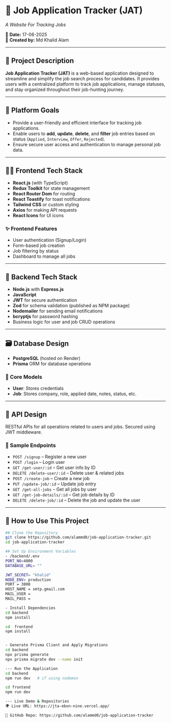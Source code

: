 # 🧾 Job Application Tracker (JAT)
*A Website For Tracking Jobs*

📅 **Date:** 17-06-2025  
👤 **Created by:** Md Khalid Alam

---

## 📌 Project Description

**Job Application Tracker (JAT)** is a web-based application designed to streamline and simplify the job search process for candidates. It provides users with a centralized platform to track job applications, manage statuses, and stay organized throughout their job-hunting journey.

---

## 🎯 Platform Goals

- Provide a user-friendly and efficient interface for tracking job applications.
- Enable users to **add**, **update**, **delete**, and **filter** job entries based on status (`Applied`, `Interview`, `Offer`, `Rejected`).
- Ensure secure user access and authentication to manage personal job data.

---

## 🧑‍💻 Frontend Tech Stack

- **React.js** (with TypeScript)
- **Redux Toolkit** for state management
- **React Router Dom** for routing
- **React Toastify** for toast notifications
- **Tailwind CSS** or custom styling
- **Axios** for making API requests
- **React Icons** for UI icons

### ✨ Frontend Features

- User authentication (Signup/Login)
- Form-based job creation
- Job filtering by status
- Dashboard to manage all jobs

---

## 🔐 Backend Tech Stack

- **Node.js** with **Express.js**
- **JavaScript**
- **JWT** for secure authentication
- **Zod** for schema validation (published as NPM package)
- **Nodemailer** for sending email notifications
- **bcryptjs** for password hashing
- Business logic for user and job CRUD operations

---

## 🗃️ Database Design

- **PostgreSQL** (hosted on Render)
- **Prisma** ORM for database operations

### 📂 Core Models

- **User**: Stores credentials
- **Job**: Stores company, role, applied date, notes, status, etc.

---

## 🔗 API Design

RESTful APIs for all operations related to users and jobs. Secured using JWT middleware.

### 📡 Sample Endpoints

- `POST /signup` – Register a new user
- `POST /login` – Login user
- `GET /get-user/:id` – Get user info by ID
- `DELETE /delete-user/:id` – Delete user & related jobs
- `POST /create-job` – Create a new job
- `PUT /update-job/:id` – Update job entry
- `GET /get-all-jobs` – Get all jobs by user
- `GET /get-job-details/:id` – Get job details by ID
- `DELETE /delete-job/:id` – Delete the job and update the user

---

## 🚀 How to Use This Project


```bash
## Clone the Repository
git clone https://github.com/alammd0/job-application-tracker.git
cd job-application-tracker

## Set Up Environment Variables
- /backend/.env
PORT_NO=4000
DATABASE_URL= ""

JWT_SECRET= "khalid"
NODE_ENV= production
PORT = 3000
HOST_NAME = smtp.gmail.com
MAIL_USER = 
MAIL_PASS =

- Install Dependencies
cd backend
npm install

cd  frontend
npm install


- Generate Prisma Client and Apply Migrations
cd backend 
npx prisma generate
npx prisma migrate dev --name init

--- Run the Application
cd backend
npm run dev   # if using nodemon

cd frontend
npm run dev

--- Live Demo & Repositories
🌍 Live URL: https://jta-ebon-nine.vercel.app/

📂 GitHub Repo: https://github.com/alammd0/job-application-tracker


